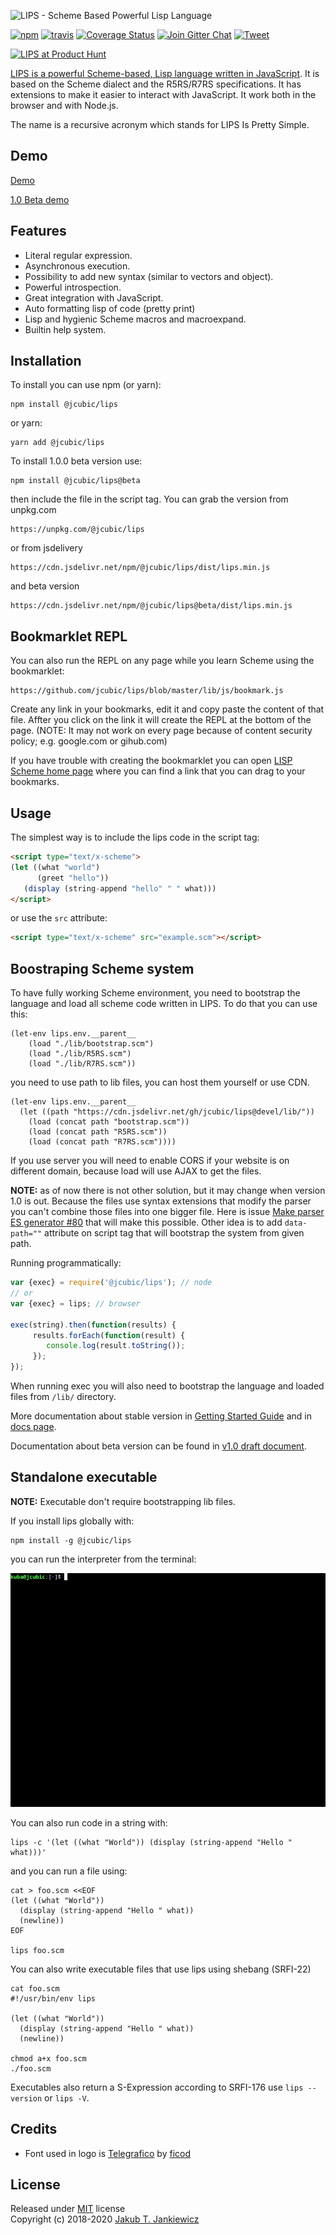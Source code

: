 ![LIPS - Scheme Based Powerful Lisp Language](https://github.com/jcubic/lips/blob/master/assets/lips.svg?raw=true)

[![npm](https://img.shields.io/badge/npm-1.0.0%E2%80%93beta.9-blue.svg)](https://www.npmjs.com/package/@jcubic/lips)
[![travis](https://travis-ci.org/jcubic/lips.svg?branch=master&f3777575930af349115617b543f29306d3b20023)](https://travis-ci.org/jcubic/lips)
[![Coverage Status](https://coveralls.io/repos/github/jcubic/lips/badge.svg?branch=master&2c48907438a7265935a7b21e6931008d)](https://coveralls.io/github/jcubic/lips?branch=master)
[![Join Gitter Chat](https://badges.gitter.im/Join%20Chat.svg)](https://gitter.im/jcubic/lips)
<a href="https://twitter.com/intent/tweet?text=Powerful%20Scheme%20based%20lisp%20language%20written%20in%20JavaScript.%20It%20makes%20life%20easier%20by%20better%20interaction%20with%20JS.%20Use%20full%20power%20of%20JavaScript%2C%20lisp%20and%20npm%20to%20create%20your%20applications%20via%20@jcubic&url=https://github.com/jcubic/lips&hashtags=javascript,opensource,lisp,scheme,language,programming">
   <img src="https://github.com/jcubic/lips/blob/master/assets/tweet-shield.svg?raw=true" alt="Tweet" height="20"/>
</a>

[![LIPS at Product Hunt](https://api.producthunt.com/widgets/embed-image/v1/featured.svg?post_id=273619&theme=dark)](https://www.producthunt.com/posts/lips)

[LIPS is a powerful Scheme-based, Lisp language written in JavaScript](https://lips.js.org).
It is based on the Scheme dialect and the R5RS/R7RS specifications. It has extensions to make it easier
to interact with JavaScript. It work both in the browser and with Node.js.

The name is a recursive acronym which stands for LIPS Is Pretty Simple.

## Demo

[Demo](https://lips.js.org/#demo)

[1.0 Beta demo](https://lips.js.org/beta.html)

## Features

* Literal regular expression.
* Asynchronous execution.
* Possibility to add new syntax (similar to vectors and object).
* Powerful introspection.
* Great integration with JavaScript.
* Auto formatting lisp of code (pretty print)
* Lisp and hygienic Scheme macros and macroexpand.
* Builtin help system.

## Installation

To install you can use npm (or yarn):

```
npm install @jcubic/lips
```

or yarn:

```
yarn add @jcubic/lips
```

To install 1.0.0 beta version use:

```
npm install @jcubic/lips@beta
```

then include the file in the script tag. You can grab the version from unpkg.com

```
https://unpkg.com/@jcubic/lips
```

or from jsdelivery

```
https://cdn.jsdelivr.net/npm/@jcubic/lips/dist/lips.min.js
```

and  beta version


```
https://cdn.jsdelivr.net/npm/@jcubic/lips@beta/dist/lips.min.js
```

## Bookmarklet REPL


You can also run the REPL on any page while you learn Scheme using the bookmarklet:

```
https://github.com/jcubic/lips/blob/master/lib/js/bookmark.js
```

Create any link in your bookmarks, edit it and copy paste the content of that file.
Affter you click on the link it will create the REPL at the bottom of the page.
(NOTE: It may not work on every page because of content security policy;
e.g. google.com or gihub.com)

If you have trouble with creating the bookmarklet you can open
[LISP Scheme home page](https://lips.js.org/#bookmark) where you can
find a link that you can drag to your bookmarks.

## Usage


The simplest way is to include the lips code in the script tag:

```html
<script type="text/x-scheme">
(let ((what "world")
      (greet "hello"))
   (display (string-append "hello" " " what)))
</script>
```

or use the `src` attribute:

```html
<script type="text/x-scheme" src="example.scm"></script>
```

## Boostraping Scheme system

To have fully working Scheme environment, you need to bootstrap the language and load
all scheme code written in LIPS. To do that you can use this:

```
(let-env lips.env.__parent__
    (load "./lib/bootstrap.scm")
    (load "./lib/R5RS.scm")
    (load "./lib/R7RS.scm"))
```

you need to use path to lib files, you can host them yourself or use CDN.

```
(let-env lips.env.__parent__
  (let ((path "https://cdn.jsdelivr.net/gh/jcubic/lips@devel/lib/"))
    (load (concat path "bootstrap.scm"))
    (load (concat path "R5RS.scm"))
    (load (concat path "R7RS.scm"))))
```

If you use server you will need to enable CORS if your website is on different domain,
because load will use AJAX to get the files.

**NOTE:** as of now there is not other solution, but it may change when version 1.0 is out.
Because the files use syntax extensions that modify the parser you can't combine those
files into one bigger file. Here is issue
[Make parser ES generator #80](https://github.com/jcubic/lips/issues/80)
that will make this possible. Other idea is to add `data-path=""` attribute on script tag
that will bootstrap the system from given path.

Running programmatically:

```javascript
var {exec} = require('@jcubic/lips'); // node
// or
var {exec} = lips; // browser

exec(string).then(function(results) {
     results.forEach(function(result) {
        console.log(result.toString());
     });
});
```

When running exec you will also need to bootstrap the language and loaded files from `/lib/` directory.

More documentation about stable version in
[Getting Started Guide](https://github.com/jcubic/lips/wiki/Getting-Started) and
in [docs page](https://lips.js.org/docs.html).

Documentation about beta version can be found in
[v1.0 draft document](https://github.com/jcubic/lips/wiki/v1.0-draft).

## Standalone executable

**NOTE:** Executable don't require bootstrapping lib files.

If you install lips globally with:

```
npm install -g @jcubic/lips
```

you can run the interpreter from the terminal:

![LIPS: Scheme interactive terminal](https://github.com/jcubic/lips/blob/master/assets/screencast.gif?raw=true)


You can also run code in a string with:

```
lips -c '(let ((what "World")) (display (string-append "Hello " what)))'
```

and you can run a file using:

```
cat > foo.scm <<EOF
(let ((what "World"))
  (display (string-append "Hello " what))
  (newline))
EOF

lips foo.scm
```

You can also write executable files that use lips using shebang (SRFI-22)

```
cat foo.scm
#!/usr/bin/env lips

(let ((what "World"))
  (display (string-append "Hello " what))
  (newline))

chmod a+x foo.scm
./foo.scm
```

Executables also return a S-Expression according to SRFI-176 use `lips --version` or `lips -V`.

## Credits
* Font used in logo is [Telegrafico](https://www.dafont.com/telegrafico.font) by [ficod](https://www.deviantart.com/ficod)

## License

Released under [MIT](http://opensource.org/licenses/MIT) license<br/>
Copyright (c) 2018-2020 [Jakub T. Jankiewicz](https://jcubic.pl/jakub-jankiewicz)
